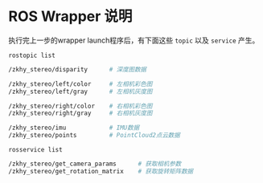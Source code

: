 # ROS Wrapper 说明

执行完上一步的wrapper launch程序后，有下面这些 `topic` 以及 `service` 产生。

`rostopic list`
```bash
/zkhy_stereo/disparity      # 深度图数据

/zkhy_stereo/left/color     # 左相机彩色图
/zkhy_stereo/left/gray      # 左相机灰度图

/zkhy_stereo/right/color    # 右相机彩色图
/zkhy_stereo/right/gray     # 右相机灰度图

/zkhy_stereo/imu            # IMU数据
/zkhy_stereo/points			# PointCloud2点云数据
```

`rosservice list`
```bash
/zkhy_stereo/get_camera_params      # 获取相机参数
/zkhy_stereo/get_rotation_matrix    # 获取旋转矩阵数据
```
